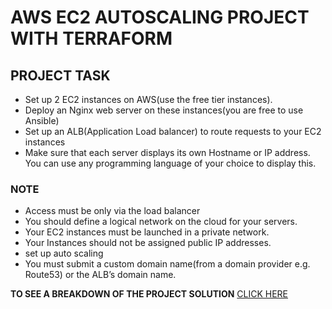 # AWS EC2 AUTOSCALING PROJECT WITH TERRAFORM

## PROJECT TASK
- Set up 2 EC2 instances on AWS(use the free tier instances).
- Deploy an Nginx web server on these instances(you are free to use Ansible)
- Set up an ALB(Application Load balancer) to route requests to your EC2 instances
- Make sure that each server displays its own Hostname or IP address. You can use any programming language of your choice to display this.


### NOTE
- Access must be only via the load balancer
- You should define a logical network on the cloud for your servers.
- Your EC2 instances must be launched in a private network.
- Your Instances should not be assigned public IP addresses.
- set up auto scaling
- You must submit a custom domain name(from a domain provider e.g. Route53) or the ALB’s domain name.


**TO SEE A BREAKDOWN OF THE PROJECT SOLUTION** [CLICK HERE](https://github.com/Zenitugo/terraform-ec2-autoscaling-project/blob/master/Documentation.md)

